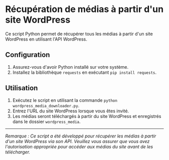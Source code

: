 # Récupération de médias à partir d'un site WordPress

Ce script Python permet de récupérer tous les médias à partir d'un site WordPress en utilisant l'API WordPress.

## Configuration

1. Assurez-vous d'avoir Python installé sur votre système.
2. Installez la bibliothèque `requests` en exécutant `pip install requests`.

## Utilisation

1. Exécutez le script en utilisant la commande `python wordpress_media_downloader.py`.
2. Entrez l'URL du site WordPress lorsque vous êtes invité.
3. Les médias seront téléchargés à partir du site WordPress et enregistrés dans le dossier `wordpress_media`.

---

*Remarque : Ce script a été développé pour récupérer les médias à partir d'un site WordPress via son API. Veuillez vous assurer que vous avez l'autorisation appropriée pour accéder aux médias du site avant de les télécharger.*
